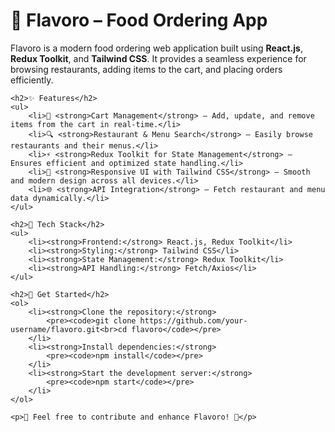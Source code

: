 <!DOCTYPE html>
<html>
<head>
    <meta charset="UTF-8">
    <meta name="viewport" content="width=device-width, initial-scale=1.0">
    
</head>
<body>
    <h1>🍔 Flavoro – Food Ordering App</h1>
    <p>Flavoro is a modern food ordering web application built using <strong>React.js</strong>, <strong>Redux Toolkit</strong>, and <strong>Tailwind CSS</strong>. It provides a seamless experience for browsing restaurants, adding items to the cart, and placing orders efficiently.</p>
    
    <h2>✨ Features</h2>
    <ul>
        <li>🛒 <strong>Cart Management</strong> – Add, update, and remove items from the cart in real-time.</li>
        <li>🔍 <strong>Restaurant & Menu Search</strong> – Easily browse restaurants and their menus.</li>
        <li>⚡ <strong>Redux Toolkit for State Management</strong> – Ensures efficient and optimized state handling.</li>
        <li>🎨 <strong>Responsive UI with Tailwind CSS</strong> – Smooth and modern design across all devices.</li>
        <li>🌐 <strong>API Integration</strong> – Fetch restaurant and menu data dynamically.</li>
    </ul>
    
    <h2>🚀 Tech Stack</h2>
    <ul>
        <li><strong>Frontend:</strong> React.js, Redux Toolkit</li>
        <li><strong>Styling:</strong> Tailwind CSS</li>
        <li><strong>State Management:</strong> Redux Toolkit</li>
        <li><strong>API Handling:</strong> Fetch/Axios</li>
    </ul>
    
    <h2>📂 Get Started</h2>
    <ol>
        <li><strong>Clone the repository:</strong>
            <pre><code>git clone https://github.com/your-username/flavoro.git<br>cd flavoro</code></pre>
        </li>
        <li><strong>Install dependencies:</strong>
            <pre><code>npm install</code></pre>
        </li>
        <li><strong>Start the development server:</strong>
            <pre><code>npm start</code></pre>
        </li>
    </ol>
    
    <p>📌 Feel free to contribute and enhance Flavoro! 🚀</p>
</body>
</html>
